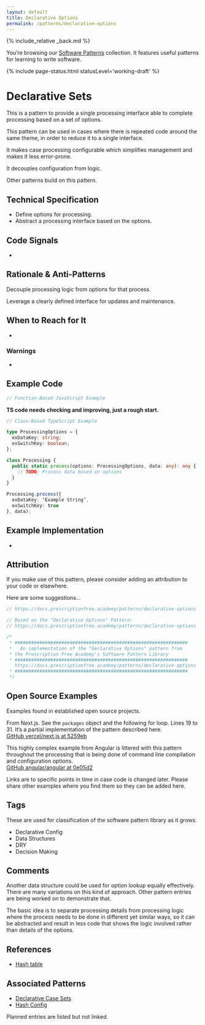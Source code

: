 ```yaml
---
layout: default
title: Declarative Options
permalink: /patterns/declarative-options
---
```


{% include_relative _back.md %}

You’re browsing our [Software Patterns](/patterns) collection. It features useful patterns for learning to write software.

{% include page-status.html statusLevel='working-draft' %}

# Declarative Sets

This is a pattern to provide a single processing interface able to complete processing based on a set of options.

This pattern can be used in cases where there is repeated code around the same theme, in order to reduce it to a single interface.

It makes case processing configurable which simplifies management and makes it less error-prone.

It decouples configuration from logic.

Other patterns build on this pattern.

## Technical Specification

- Define options for processing.
- Abstract a processing interface based on the options.

## Code Signals 

-

## Rationale & Anti-Patterns

Decouple processing logic from options for that process.

Leverage a clearly defined interface for updates and maintenance.

## When to Reach for It

-

### Warnings

-

## Example Code

```javascript
// Function-Based JavaScript Example

```

**TS code needs checking and improving, just a rough start.**

```typescript
// Class-Based TypeScript Example

type ProcessingOptions = {
  exDataKey: string;
  exSwitchKey: boolean;
};

class Processing {
  public static process(options: ProcessingOptions, data: any): any {
    // TODO: Process data based on options
  }
}

Processing.process({
  exDataKey: ‘Example String’,
  exSwitchKey: true
}, data);
```

## Example Implementation

-

## Attribution

If you make use of this pattern, please consider adding an attribution to your code or elsewhere.

Here are some suggestions...

```javascript
// https://docs.prescriptionfree.academy/patterns/declarative-options
```

```javascript
// Based on the "Declarative Options" Pattern:
// https://docs.prescriptionfree.academy/patterns/declarative-options
```

```javascript
/*
 * ###############################################################
 *   An implementation of the "Declarative Options" pattern from
 * the Prescription Free Academy's Software Pattern Library
 * ###############################################################
   https://docs.prescriptionfree.academy/patterns/declarative-options
 * ###############################################################
 */
```

## Open Source Examples

Examples found in established open source projects.

From Next.js. See the `packages` object and the following for loop. Lines 19 to 31. It’s a partial implementation of the pattern described here.    
[GitHub vercel/next.js at 5259eb](https://github.com/vercel/next.js/blob/c90e03d9d35db87d286d13b22e8268f42a5259eb/scripts/unpack-next.cjs)

This highly complex example from Angular is littered with this pattern throughout the processing that is being done of command line compilation and configuration options.    
[GitHub angular/angular at 0e05d2](https://github.com/angular/angular/blob/0675a243f4c397acdc0b0f0251c5ef09100e05d2/packages/compiler-cli/src/perform_compile.ts)

Links are to specific points in time in case code is changed later. Please share other examples where you find them so they can be added here.

## Tags

These are used for classification of the software pattern library as it grows.

- Declarative Config
- Data Structures
- DRY
- Decision Making

## Comments

Another data structure could be used for option lookup equally effectively. There are many variations on this kind of approach. Other pattern entries are being worked on to demonstrate that.

The basic idea is to separate processing details from processing logic where the process needs to be done in different yet similar ways, so it can be abstracted and result in less code that shows the logic involved rather than details of the options.

## References

- [Hash table](https://en.m.wikipedia.org/wiki/Hash_table)

## Associated Patterns

- [Declarative Case Sets](/patterns/declarative-case-sets)
- [Hash Config](/patterns/hash-config)

Planned entries are listed but not linked.
